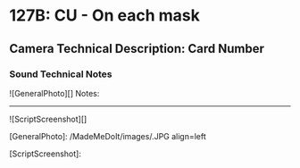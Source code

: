 # 127B: CU - On each mask

## Camera Technical Description: Card Number

### Sound Technical Notes

![GeneralPhoto][]
Notes: 

----

![ScriptScreenshot][]


[GeneralPhoto]:  /MadeMeDoIt/images/.JPG align=left

[ScriptScreenshot]: 